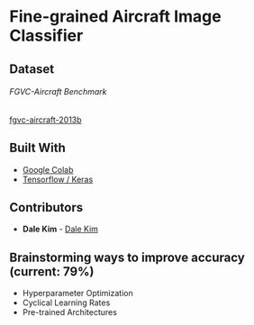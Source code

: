 # Fine-grained Aircraft Image Classifier


## Dataset
###### FGVC-Aircraft Benchmark
[fgvc-aircraft-2013b](https://www.robots.ox.ac.uk/~vgg/data/fgvc-aircraft/)

## Built With
* [Google Colab](https://colab.research.google.com/)
* [Tensorflow / Keras](https://www.tensorflow.org/)

## Contributors

* **Dale Kim** - [Dale Kim](https://github.com/dale-kim)

## Brainstorming ways to improve accuracy (current: 79%)

* Hyperparameter Optimization
* Cyclical Learning Rates
* Pre-trained Architectures

<!-- Template for README.md -->
<!-- https://gist.github.com/PurpleBooth/109311bb0361f32d87a2 -->